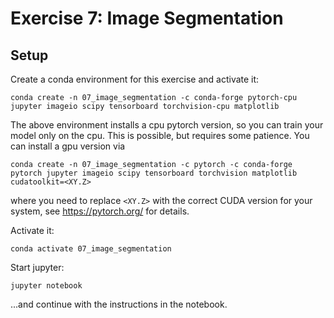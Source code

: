 # Exercise 7: Image Segmentation

## Setup

Create a conda environment for this exercise and activate it:
```
conda create -n 07_image_segmentation -c conda-forge pytorch-cpu jupyter imageio scipy tensorboard torchvision-cpu matplotlib
```

The above environment installs a cpu pytorch version, so you can train your model only on the cpu. This is possible, but requires some patience.
You can install a gpu version via
```
conda create -n 07_image_segmentation -c pytorch -c conda-forge pytorch jupyter imageio scipy tensorboard torchvision matplotlib cudatoolkit=<XY.Z>
```
where you need to replace `<XY.Z>` with the correct CUDA version for your system, see https://pytorch.org/ for details.

Activate it:
```
conda activate 07_image_segmentation
```

Start jupyter:

```
jupyter notebook
```

...and continue with the instructions in the notebook.

